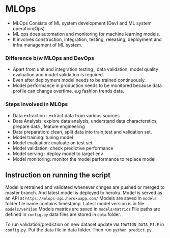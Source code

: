 # MLOps

- MLOps  Consists of ML system development (Dev) and ML system operation(Ops).
- ML ops does automation and monitoring for machine learning models.
- It involves construction, integration, testing, releasing, deployment and infra management of ML system.

### Difference b/w MLOps and DevOps
- Apart from unit and integration testing , data validation, model quality evaluation and model validation is required.
- Even after deployment model needs to be trained continuously.
- Model performance in production needs to be monitored because data profile can change overtime. e.g fashion trends data.

### Steps involved in MLOps
- Data extraction : extract data from various sources
- Data Analysis: explore data analysis, understand data characterstics, prepare data , feature engineering
- Data preparation: clean, split data into train,test and validation set.
- Model training: tuning model
- Model evaluation: evaluate on test set
- Model validation: check predictive performance
- Model serving : deploy model to target env
- Model monitoring: monitor the model performance to replace model


## Instruction on running the script
Model is retrained and validated whenever chnges are pushed or merged to master branch. And latest model is deployed to heroku.
Model is served as an API at ```https://mlops-api.herokuapp.com/```
Models are saved in ```models``` folder file name contains timestamp.
Latest model version is in file ```models/version```
Models matrics are saved in ```models/matrics```
File paths are defined in ```config.py```
data files are stored in ```data``` folder.

To run validation/prediction on new dataset update ```VALIDATION_DATA_FILE``` in  ```config.py```.
Put the data file in data folder. 
Then run ```python predict.py```.